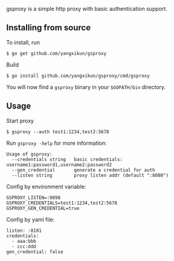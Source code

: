 gsproxy is a simple http proxy with basic authentication support.

Installing from source
----------------------

To install, run

    $ go get github.com/yangxikun/gsproxy

Build

    $ go install github.com/yangxikun/gsproxy/cmd/gsproxy 

You will now find a `gsproxy` binary in your `$GOPATH/bin` directory.

Usage
-----

Start proxy

    $ gsproxy --auth test1:1234,test2:5678

Run `gsproxy -help` for more information:

    Usage of gsproxy:
      --credentials string   basic credentials: username1:password1,username2:password2
      --gen_credential       generate a credential for auth
      --listen string        proxy listen addr (default ":8080")

Config by environment variable:

    GSPROXY_LISTEN=:9898
    GSPROXY_CREDENTIALS=test1:1234,test2:5678
    GSPROXY_GEN_CREDENTIAL=true

Config by yaml file:

    listen: :8181
    credentials:
      - aaa:bbb
      - ccc:ddd
    gen_credential: false